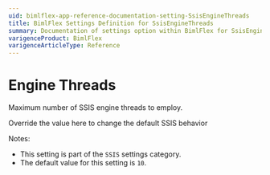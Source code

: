 ```yaml
---
uid: bimlflex-app-reference-documentation-setting-SsisEngineThreads
title: BimlFlex Settings Definition for SsisEngineThreads
summary: Documentation of settings option within BimlFlex for SsisEngineThreads
varigenceProduct: BimlFlex
varigenceArticleType: Reference
---
```


# Engine Threads

Maximum number of SSIS engine threads to employ.

Override the value here to change the default SSIS behavior

Notes:
* This setting is part of the `SSIS` settings category.
* The default value for this setting is `10`.